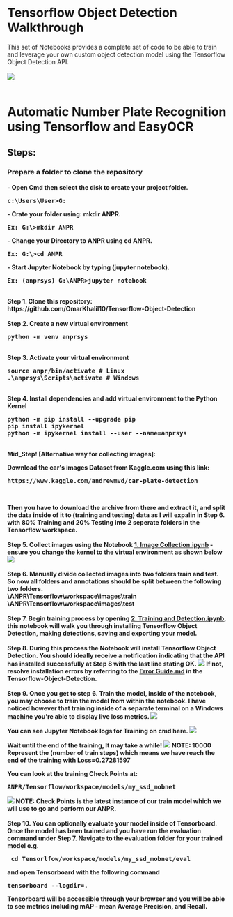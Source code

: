 # Tensorflow Object Detection Walkthrough
<p>This set of Notebooks provides a complete set of code to be able to train and leverage your own custom object detection model using the Tensorflow Object Detection API.
<br/><br/>
<img src="https://i.imgur.com/iE8PZlo.jpeg">
<br/><br/>

# Automatic Number Plate Recognition using Tensorflow and EasyOCR
## Steps:
### Prepare a folder to clone the repository
<b>-<b> Open Cmd then select the disk to create your project folder.
<pre>
c:\Users\User>G:
</pre>
<b>-<b> Crate your folder using: mkdir ANPR.
<pre>
Ex: G:\>mkdir ANPR
</pre>
<b>-<b> Change your Directory to ANPR using cd ANPR.
<pre>
Ex: G:\>cd ANPR
</pre>
<b>-<b> Start Jupyter Notebook by typing (jupyter notebook).
<pre>
Ex: (anprsys) G:\ANPR>jupyter notebook
</pre>
<br/>
<b>Step 1.</b> Clone this repository: https://github.com/OmarKhalil10/Tensorflow-Object-Detection
<br/><br/>
<b>Step 2.</b> Create a new virtual environment 
<pre>
python -m venv anprsys
</pre> 
<br/>
<b>Step 3.</b> Activate your virtual environment
<pre>
source anpr/bin/activate # Linux
.\anprsys\Scripts\activate # Windows 
</pre>
<br/>
<b>Step 4.</b> Install dependencies and add virtual environment to the Python Kernel
<pre>
python -m pip install --upgrade pip
pip install ipykernel
python -m ipykernel install --user --name=anprsys
</pre>
<br/>
<b>Mid_Step! [Alternative way for collecting images]:</b><p> Download the car's images Dataset from Kaggle.com using this link:
<pre>
https://www.kaggle.com/andrewmvd/car-plate-detection
</pre>
<br/>
<p>Then you have to download the archive from there and extract it, and split the data inside of it to (<b>training<b> and <b>testing<b>) data as I will expalin in <b>Step 6<b>. with 80% Training and 20% Testing into 2 seperate folders in the Tensorflow workspace.
<br/><br/>
<b>Step 5.</b> Collect images using the Notebook <a href="https://github.com/OmarKhalil10/Tensorflow-Object-Detection/blob/main/1.%20Image%20Collection.ipynb">1. Image Collection.ipynb</a> - ensure you change the kernel to the virtual environment as shown below
<img src="https://i.imgur.com/skBbV8c.png"> 
<br/><br/>
<b>Step 6.</b> Manually divide collected images into two folders train and test. So now all folders and annotations should be split between the following two folders. <br/>
\ANPR\Tensorflow\workspace\images\train<br />
\ANPR\Tensorflow\workspace\images\test
<br/><br/>
<b>Step 7.</b> Begin training process by opening <a href="https://github.com/OmarKhalil10/Tensorflow-Object-Detection/blob/main/2.%20Training%20and%20Detection.ipynb">2. Training and Detection.ipynb</a>, this notebook will walk you through installing Tensorflow Object Detection, making detections, saving and exporting your model. 
<br /><br/>
<b>Step 8.</b> During this process the Notebook will install Tensorflow Object Detection. You should ideally receive a notification indicating that the API has installed successfully at Step 8 with the last line stating OK.  
<img src="https://i.imgur.com/yBoGevK.png">
If not, resolve installation errors by referring to the <a href="https://github.com/OmarKhalil10/Tensorflow-Object-Detection/blob/main/Error%20Guide.md">Error Guide.md</a> in the Tensorflow-Object-Detection.
<br /> <br/>
<b>Step 9.</b> Once you get to step 6. Train the model, inside of the notebook, you may choose to train the model from within the notebook. I have noticed however that training inside of a separate terminal on a Windows machine you're able to display live loss metrics. 
<img src="https://i.imgur.com/vzCXsJS.png"> 
<br/>
<p>You can see Jupyter Notebook logs for Training on cmd here.
<img src="https://i.imgur.com/AIvPZxf.png"> 
<br/>
<p>Wait until the end of the training, It may take a while!
<img src="https://i.imgur.com/2I6wG6y.png"> 
<b>NOTE:<b> 10000 Represent the (number of train steps) which means we have reach the end of the training with <b>Loss=<b>0.27281597 
<br/>
<p>You can look at the training <b>Check Points<b> at:
<pre>
ANPR/Tensorflow/workspace/models/my_ssd_mobnet
</pre>
<img src="https://i.imgur.com/kCBo6Oo.png">
<b>NOTE:<b> Check Points is the latest instance of our train model which we will use to go and perform our ANPR.
<br/><br/>
<b>Step 10.</b> You can optionally evaluate your model inside of Tensorboard. Once the model has been trained and you have run the evaluation command under Step 7. Navigate to the evaluation folder for your trained model e.g. 
<pre> cd Tensorlfow/workspace/models/my_ssd_mobnet/eval</pre> 
and open Tensorboard with the following command
<pre>tensorboard --logdir=. </pre>
Tensorboard will be accessible through your browser and you will be able to see metrics including mAP - mean Average Precision, and Recall.
<br />
